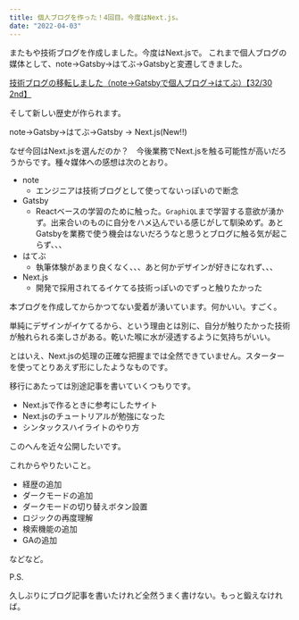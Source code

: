 ```yaml
---
title: 個人ブログを作った！4回目。今度はNext.js。
date: "2022-04-03"
---
```


またもや技術ブログを作成しました。今度はNext.jsで。
これまで個人ブログの媒体として、note→Gatsby→はてぶ→Gatsbyと変遷してきました。

[技術ブログの移転しました（note→Gatsbyで個人ブログ→はてぶ）【32/30 2nd】](https://www.kentaroutawara.com/posts/2020-06-11-f)

そして新しい歴史が作られます。

note→Gatsby→はてぶ→Gatsby   →   Next.js(New!!)

なぜ今回はNext.jsを選んだのか？　今後業務でNext.jsを触る可能性が高いだろうからです。種々媒体への感想は次のとおり。

- note
  - エンジニアは技術ブログとして使ってないっぽいので断念
- Gatsby
  - Reactベースの学習のために触った。`GraphiQL`まで学習する意欲が湧かず。出来合いのものに自分をハメ込んでいる感じがして馴染めず。あとGatsbyを業務で使う機会はないだろうなと思うとブログに触る気が起こらず、、、
- はてぶ
  - 執筆体験があまり良くなく、、、あと何かデザインが好きになれず、、、
- Next.js
  - 開発で採用されてるイケてる技術っぽいのでずっと触りたかった

本ブログを作成してからかつてない愛着が湧いています。何かいい。すごく。

単純にデザインがイケてるから、という理由とは別に、自分が触りたかった技術が触れられる楽しさがある。乾いた喉に水が浸透するように気持ちがいい。

とはいえ、Next.jsの処理の正確な把握までは全然できていません。スターターを使ってとりあえず形にしたようなものです。

移行にあたっては別途記事を書いていくつもりです。

- Next.jsで作るときに参考にしたサイト
- Next.jsのチュートリアルが勉強になった
- シンタックスハイライトのやり方

このへんを近々公開したいです。

これからやりたいこと。

- 経歴の追加
- ダークモードの追加
- ダークモードの切り替えボタン設置
- ロジックの再度理解
- 検索機能の追加
- GAの追加

などなど。

P.S.

久しぶりにブログ記事を書いたけれど全然うまく書けない。もっと鍛えなければ。

